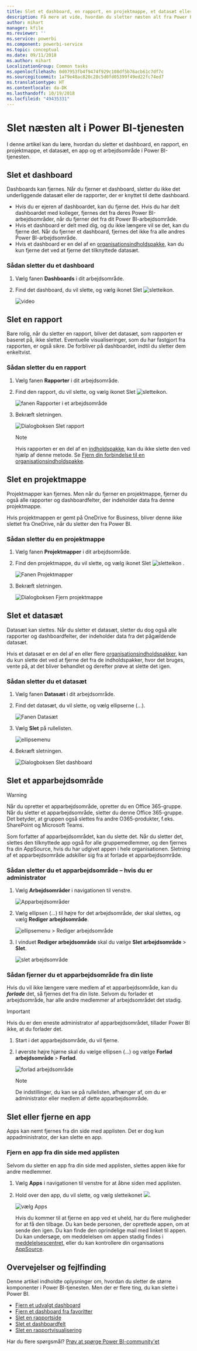 ```yaml
---
title: Slet et dashboard, en rapport, en projektmappe, et datasæt eller et arbejdsområde
description: Få mere at vide, hvordan du sletter næsten alt fra Power BI
author: mihart
manager: kfile
ms.reviewer: ''
ms.service: powerbi
ms.component: powerbi-service
ms.topic: conceptual
ms.date: 09/11/2018
ms.author: mihart
LocalizationGroup: Common tasks
ms.openlocfilehash: 0d07953fb4f9474f929c108df5b76acb61c7df7c
ms.sourcegitcommit: 1a79e48ac820c28c5d0fd05399f49ed22fc74ed7
ms.translationtype: HT
ms.contentlocale: da-DK
ms.lasthandoff: 10/19/2018
ms.locfileid: "49435331"
---
```

# <a name="delete-almost-anything-in-power-bi-service"></a>Slet næsten alt i Power BI-tjenesten
I denne artikel kan du lære, hvordan du sletter et dashboard, en rapport, en projektmappe, et datasæt, en app og et arbejdsområde i Power BI-tjenesten.

## <a name="delete-a-dashboard"></a>Slet et dashboard
Dashboards kan fjernes. Når du fjerner et dashboard, sletter du ikke det underliggende datasæt eller de rapporter, der er knyttet til dette dashboard.

* Hvis du er ejeren af dashboardet, kan du fjerne det. Hvis du har delt dashboardet med kolleger, fjernes det fra deres Power BI-arbejdsområder, når du fjerner det fra dit Power BI-arbejdsområde.
* Hvis et dashboard er delt med dig, og du ikke længere vil se det, kan du fjerne det.  Når du fjerner et dashboard, fjernes det ikke fra alle andres Power BI-arbejdsområde.
* Hvis et dashboard er en del af en [organisationsindholdspakke](service-organizational-content-pack-disconnect.md), kan du kun fjerne det ved at fjerne det tilknyttede datasæt.

### <a name="to-delete-a-dashboard"></a>Sådan sletter du et dashboard
1. Vælg fanen **Dashboards** i dit arbejdsområde.
2. Find det dashboard, du vil slette, og vælg ikonet Slet ![sletteikon](media/service-delete/power-bi-delete-icon.png).

    ![video](media/service-delete/power-bi-delete-dash.gif)

## <a name="delete-a-report"></a>Slet en rapport
Bare rolig, når du sletter en rapport, bliver det datasæt, som rapporten er baseret på, ikke slettet.  Eventuelle visualiseringer, som du har fastgjort fra rapporten, er også sikre. De forbliver på dashboardet, indtil du sletter dem enkeltvist.

### <a name="to-delete-a-report"></a>Sådan sletter du en rapport
1. Vælg fanen **Rapporter** i dit arbejdsområde.
2. Find den rapport, du vil slette, og vælg ikonet Slet   ![sletteikon](media/service-delete/power-bi-delete-icon.png).   

    ![fanen Rapporter i et arbejdsområde](media/service-delete/power-bi-delete-reportnew.png)
3. Bekræft sletningen.

   ![Dialogboksen Slet rapport](media/service-delete/power-bi-delete-report.png)

   > [!NOTE]
   > Hvis rapporten er en del af en [indholdspakke](service-organizational-content-pack-introduction.md), kan du ikke slette den ved hjælp af denne metode.  Se [Fjern din forbindelse til en organisationsindholdspakke](service-organizational-content-pack-disconnect.md).
   >
   >

## <a name="delete-a-workbook"></a>Slet en projektmappe
Projektmapper kan fjernes. Men når du fjerner en projektmappe, fjerner du også alle rapporter og dashboardfelter, der indeholder data fra denne projektmappe.

Hvis projektmappen er gemt på OneDrive for Business, bliver denne ikke slettet fra OneDrive, når du sletter den fra Power BI.

### <a name="to-delete-a-workbook"></a>Sådan sletter du en projektmappe
1. Vælg fanen **Projektmapper** i dit arbejdsområde.
2. Find den projektmappe, du vil slette, og vælg ikonet Slet ![sletteikon](media/service-delete/power-bi-delete-report2.png) .

    ![Fanen Projektmapper](media/service-delete/power-bi-delete-workbooknew.png)
3. Bekræft sletningen.

   ![Dialogboksen Fjern projektmappe](media/service-delete/power-bi-delete-confirm.png)

## <a name="delete-a-dataset"></a>Slet et datasæt
Datasæt kan slettes. Når du sletter et datasæt, sletter du dog også alle rapporter og dashboardfelter, der indeholder data fra det pågældende datasæt.

Hvis et datasæt er en del af en eller flere [organisationsindholdspakker](service-organizational-content-pack-disconnect.md), kan du kun slette det ved at fjerne det fra de indholdspakker, hvor det bruges, vente på, at det bliver behandlet og derefter prøve at slette det igen.

### <a name="to-delete-a-dataset"></a>Sådan sletter du et datasæt
1. Vælg fanen **Datasæt** i dit arbejdsområde.
2. Find det datasæt, du vil slette, og vælg ellipserne (...).  

    ![Fanen Datasæt](media/service-delete/power-bi-delete-datasetnew.png)
3. Vælg **Slet** på rullelisten.

   ![ellipsemenu](media/service-delete/power-bi-delete-datasetnew2.png)
4. Bekræft sletningen.

   ![Dialogboksen Slet dashboard](media/service-delete/power-bi-delete-dataset-confirm.png)

## <a name="delete-an-app-workspace"></a>Slet et apparbejdsområde
> [!WARNING]
> Når du opretter et apparbejdsområde, opretter du en Office 365-gruppe. Når du sletter et apparbejdsområde, sletter du denne Office 365-gruppe. Det betyder, at gruppen også slettes fra andre O365-produkter, f.eks. SharePoint og Microsoft Teams.
>
>

Som forfatter af apparbejdsområdet, kan du slette det. Når du sletter det, slettes den tilknyttede app også for alle gruppemedlemmer, og den fjernes fra din AppSource, hvis du har udgivet appen i hele organisationen. Sletning af et apparbejdsområde adskiller sig fra at forlade et apparbejdsområde.

### <a name="to-delete-an-app-workspace---if-you-are-an-admin"></a>Sådan sletter du et apparbejdsområde – hvis du er administrator
1. Vælg **Arbejdsområder** i navigationen til venstre.

    ![Apparbejdsområder](media/service-delete/power-bi-delete-workspace.png)
2. Vælg ellipsen (...) til højre for det arbejdsområde, der skal slettes, og vælg **Rediger arbejdsområde**.

   ![ellipsemenu > Rediger arbejdsområde](media/service-delete/power-bi-edit-workspace.png)
3. I vinduet **Rediger arbejdsområde** skal du vælge **Slet arbejdsområde** > **Slet**.

    ![slet arbejdsområde](media/service-delete/power-bi-delete-workspace2.png)

### <a name="to-remove-an-app-workspace-from-your-list"></a>Sådan fjerner du et apparbejdsområde fra din liste
Hvis du vil ikke længere være medlem af et apparbejdsområde, kan du ***forlade*** det, så fjernes det fra din liste. Selvom du forlader et arbejdsområde, har alle andre medlemmer af arbejdsområdet det stadig.  

> [!IMPORTANT]
> Hvis du er den eneste administrator af apparbejdsområdet, tillader Power BI ikke, at du forlader det.
>
>

1. Start i det apparbejdsområde, du vil fjerne.
2. I øverste højre hjørne skal du vælge ellipsen (...) og vælge **Forlad arbejdsområde** > **Forlad**.

      ![forlad arbejdsområde](media/service-delete/power-bi-leave-workspace.png)

   > [!NOTE]
   > De indstillinger, du kan se på rullelisten, afhænger af, om du er administrator eller medlem af dette apparbejdsområde.
   >
   >

## <a name="delete-or-remove-an-app"></a>Slet eller fjerne en app
Apps kan nemt fjernes fra din side med applisten. Det er dog kun appadministrator, der kan slette en app.

### <a name="remove-an-app-from-your-app-list-page"></a>Fjern en app fra din side med applisten
Selvom du sletter en app fra din side med applisten, slettes appen ikke for andre medlemmer.

1. Vælg **Apps** i navigationen til venstre for at åbne siden med applisten.
2. Hold over den app, du vil slette, og vælg sletteikonet ![](media/service-delete/power-bi-delete-report2.png).

   ![vælg Apps](media/service-delete/power-bi-delete-app.png)

   Hvis du kommer til at fjerne en app ved et uheld, har du flere muligheder for at få den tilbage.  Du kan bede personen, der oprettede appen, om at sende den igen. Du kan finde den oprindelige mail med linket til appen. Du kan undersøge, om meddelelsen om appen stadig findes i [meddelelsescentret](service-notification-center.md), eller du kan kontrollere din organisations [AppSource](consumer/end-user-apps.md).

## <a name="considerations-and-troubleshooting"></a>Overvejelser og fejlfinding
Denne artikel indholdte oplysninger om, hvordan du sletter de større komponenter i Power BI-tjenesten. Men der er flere ting, du kan slette i Power BI.  

* [Fjern et udvalgt dashboard](service-dashboard-featured.md)
* [Fjern et dashboard fra favoritter](service-dashboard-favorite.md)
* [Slet en rapportside](service-delete.md)
* [Slet et dashboardfelt](service-dashboard-edit-tile.md)
* [Slet en rapportvisualisering](service-delete.md)

Har du flere spørgsmål? [Prøv at spørge Power BI-community'et](http://community.powerbi.com/)
